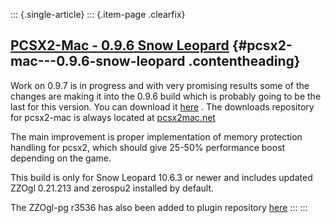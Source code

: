::: {.single-article}
::: {.item-page .clearfix}
## [PCSX2-Mac - 0.9.6 Snow Leopard](/101-pcsx2-mac-0-9-6-snow-leopard.html) {#pcsx2-mac---0.9.6-snow-leopard .contentheading}

Work on 0.9.7 is in progress and with very promising results some of the
changes are making it into the 0.9.6 build which is probably going to be
the last for this version. You can download it
[here](/download/releases/mac/viewcategory/5-mac.html) . The downloads
repository for pcsx2-mac is always located at
[pcsx2mac.net](http://pcsx2mac.net/downloads)


The main improvement is proper implementation of memory protection
handling for pcsx2, which should give 25-50% performance boost depending
on the game.

This build is only for Snow Leopard 10.6.3 or newer and includes updated
ZZOgl 0.21.213 and zerospu2 installed by default.

The ZZOgl-pg r3536 has also been added to plugin repository
[here](http://pcsx2mac.net/downloads/)
:::
:::
